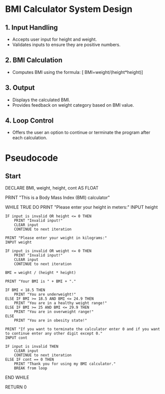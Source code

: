 
# BMI Calculator System Design

## 1. Input Handling
- Accepts user input for height and weight.
- Validates inputs to ensure they are positive numbers.

## 2. BMI Calculation
- Computes BMI using the formula: 
  [
  BMI=weight/(height*height)]

## 3. Output
- Displays the calculated BMI.
- Provides feedback on weight category based on BMI value.

## 4. Loop Control
- Offers the user an option to continue or terminate the program after each calculation.

# Pseudocode

## Start

DECLARE BMI, weight, height, cont AS FLOAT

PRINT "This is a Body Mass Index (BMI) calculator"

WHILE TRUE DO
    PRINT "Please enter your height in meters:"
    INPUT height
    
    IF input is invalid OR height <= 0 THEN
        PRINT "Invalid input!"
        CLEAR input
        CONTINUE to next iteration
    
    PRINT "Please enter your weight in kilograms:"
    INPUT weight
    
    IF input is invalid OR weight <= 0 THEN
        PRINT "Invalid input!"
        CLEAR input
        CONTINUE to next iteration
    
    BMI = weight / (height * height)
    
    PRINT "Your BMI is " + BMI + "."
    
    IF BMI < 18.5 THEN
        PRINT "You are underweight!"
    ELSE IF BMI >= 18.5 AND BMI <= 24.9 THEN
        PRINT "You are in a healthy weight range!"
    ELSE IF BMI >= 25 AND BMI <= 29.9 THEN
        PRINT "You are in overweight range!"
    ELSE
        PRINT "You are in obesity state!"
    
    PRINT "If you want to terminate the calculator enter 0 and if you want to continue enter any other digit except 0."
    INPUT cont
    
    IF input is invalid THEN
        CLEAR input
        CONTINUE to next iteration
    ELSE IF cont == 0 THEN
        PRINT "Thank you for using my BMI calculator."
        BREAK from loop

END WHILE

RETURN 0



